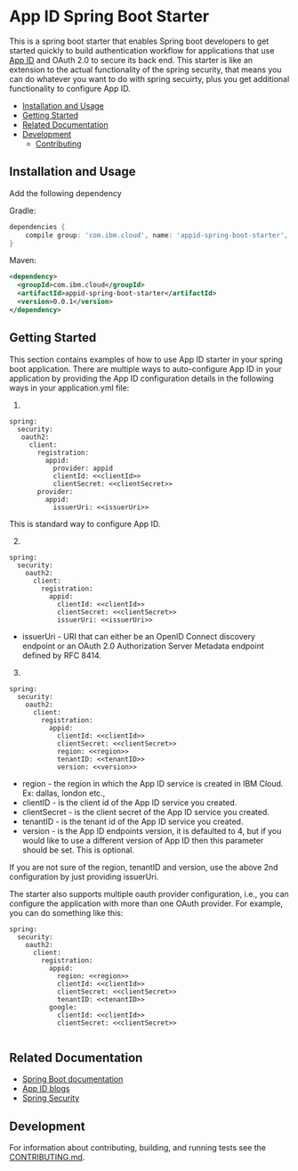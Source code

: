 # App ID Spring Boot Starter 

This is a spring boot starter that enables Spring boot developers to get started quickly to build authentication workflow for applications that use [App ID](https://www.ibm.com/cloud/app-id) and OAuth 2.0 to secure its back end. This starter is like an extension to the actual functionality of the spring security, that means you can do whatever you want to do with spring secuirty, plus you get additional functionality to configure App ID.

* [Installation and Usage](#installation-and-usage)
* [Getting Started](#getting-started)
* [Related Documentation](#related-documentation)
* [Development](#development)
    * [Contributing](CONTRIBUTING.md)

## Installation and Usage
    
Add the following dependency
    
Gradle:

```groovy
dependencies {
    compile group: 'com.ibm.cloud', name: 'appid-spring-boot-starter', version: '0.0.1'
}
```

Maven:

~~~ xml
<dependency>
  <groupId>com.ibm.cloud</groupId>
  <artifactId>appid-spring-boot-starter</artifactId>
  <version>0.0.1</version>
</dependency>
~~~

## Getting Started
This section contains examples of how to use App ID starter in your spring boot application. There are multiple ways to auto-configure App ID in your application by providing the App ID configuration details in the following ways in your application.yml file:

1.

```
spring:
  security:
   oauth2:
     client:
       registration:
         appid:
           provider: appid
           clientId: <<clientId>>
           clientSecret: <<clientSecret>>
       provider:
         appid:
           issuerUri: <<issuerUri>>         
```
This is standard way to configure App ID.


2.

```
spring:
  security:
    oauth2:
      client:
        registration:
          appid:
            clientId: <<clientId>>
            clientSecret: <<clientSecret>>
            issuerUri: <<issuerUri>> 
```
* issuerUri - URI that can either be an OpenID Connect discovery endpoint or an OAuth 2.0 Authorization Server Metadata endpoint defined by RFC 8414.

3.

```
spring:
  security:
    oauth2:
      client:
        registration:
          appid:
            clientId: <<clientId>>
            clientSecret: <<clientSecret>>
            region: <<region>>
            tenantID: <<tenantID>>
            version: <<version>>
```
* region - the region in which the App ID service is created in IBM Cloud. Ex: dallas, london etc.,
* clientID - is the client id of the App ID service you created.
* clientSecret - is the client secret of the App ID service you created.
* tenantID - is the tenant id of the App ID service you created.
* version - is the App ID endpoints version, it is defaulted to 4, but if you would like to use a different version of App ID then this parameter should be set. This is optional.

If you are not sure of the region, tenantID and version, use the above 2nd configuration by just providing issuerUri.


The starter also supports multiple oauth provider configuration, i.e., you can configure the application with more than one OAuth provider. For example, you can do something like this:

```
spring:
  security:
    oauth2:
      client:
        registration:
          appid:
            region: <<region>>
            clientId: <<clientId>>
            clientSecret: <<clientSecret>>
            tenantID: <<tenantID>>
          google:
            clientId: <<clientId>>
            clientSecret: <<clientSecret>>
         
```

## Related Documentation
* [Spring Boot documentation](https://projects.spring.io/spring-boot/)
* [App ID blogs](https://cloud.ibm.com/docs/services/appid?topic=appid-rellinks)
* [Spring Security](https://docs.spring.io/spring-security/site/docs/5.1.6.RELEASE/reference/htmlsingle/)

## Development
For information about contributing, building, and running tests see the [CONTRIBUTING.md](CONTRIBUTING.md).